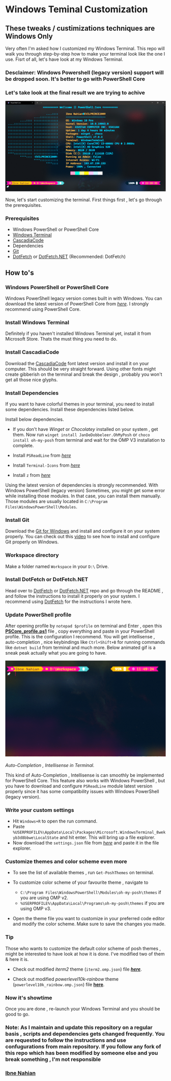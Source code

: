 # Windows Teminal Customization

## These tweaks / custimizations techniques are Windows Only

Very often I'm asked how I customized my Windows Terminal. This repo will walk you through step-by-step how to make your terminal look like the one I use.
Fisrt of all, let's have look at my Windows Terminal.

### Desclaimer: Windows Powershell (legacy version) support will be dropped soon. It's better to go with PowerShell Core

### Let's take look at the final result we are trying to achive

![preview](https://github.com/evilprince2009/Windows-Terminal-Customization/blob/main/images/preview.gif)

Now, let's start customizing the terminal. First things first , let's go through the prerequisites.

### Prerequisites

- Windows PowerShell or PowerShell Core
- [Windows Terminal](https://www.microsoft.com/en-us/p/windows-terminal/9n0dx20hk701#activetab=pivot:overviewtab)
- [CascadiaCode](https://github.com/ryanoasis/nerd-fonts/releases/download/v2.1.0/CascadiaCode.zip)
- Dependencies
- [Git](https://git-scm.com/downloads)
- [DotFetch](https://github.com/evilprince2009/DotFetch) or [DotFetch.NET](https://github.com/evilprince2009/DotFetch.NET) (Recommended: DotFetch)

## How to's

### Windows PowerShell or PowerShell Core

Windows PowerShell legacy version comes built in with Windows. You can download the latest version of PowerShell Core from _[here](https://github.com/PowerShell/PowerShell/releases)_. I strongly recommend using PowerShell Core.

### Install Windows Terminal

Definitely if you haven't installed Windows Terminal yet, install it from Microsoft Store. Thats the must thing you need to do.

### Install CascadiaCode

Download the [CascadiaCode](https://github.com/ryanoasis/nerd-fonts/releases/download/v2.1.0/CascadiaCode.zip) font latest version and install it on your computer. This should be very straight forward. Using other fonts might create gibberish on the terminal and break the design , probably you won't get all those nice glyphs.

### Install Dependencies

If you want to have colorful themes in your terminal, you need to install some dependencies. Install these dependencies listed below.

Install below dependencies.

- If you don't have _Winget_ or _Chocolatey_ installed on your system , get them. Now run `winget install JanDeDobbeleer.OhMyPosh` or `choco install oh-my-posh` from terminal and wait for the OMP V3 installation to complete.

- Install `PSReadLine` from _[here](https://www.powershellgallery.com/packages/PSReadLine/2.2.0-beta1)_
- Install `Terminal-Icons` from _[here](https://www.powershellgallery.com/packages/Terminal-Icons/)_
- Install `z` from _[here](https://www.powershellgallery.com/packages/z/1.1.13)_

Using the latest version of dependencies is strongly recommended. With Windows PowerShell (legacy version) Sometimes, you might get some error while installing those modules. In that case, you can install them manually. Those modules are usually located in `C:\Program Files\WindowsPowerShell\Modules`.

### Install Git

Download the [Git for Windows](https://gitforwindows.org/downloads) and install and configure it on your system properly. You can check out this [video](https://www.youtube.com/watch?v=8JJ101D3knE&t=762s) to see how to install and configure Git properly on Windows.

### Workspace directory

Make a folder named `Workspace` in your `D:\` Drive.

### Install DotFetch or DotFetch.NET

Head over to [DotFetch](https://github.com/evilprince2009/DotFetch) or [DotFetch.NET](https://github.com/evilprince2009/DotFetch.NET) repo and go through the README , and follow the instructions to install it properly on your system. I recommend using [DotFetch](https://github.com/evilprince2009/DotFetch) for the instructions I wrote here.

### Update PowerShell profile

After opening profile by `notepad $profile` on terminal and Enter , open this **[PSCore_profile.ps1](https://github.com/evilprince2009/Windows-Terminal-Customization/blob/main/PSCore_profile.ps1)** file , copy everything and paste in your PowerShell profile. This is the configuration I recommend. You will get intellisense , auto-completion , nice keybindings like `Ctrl+Shift+B` for running commands like `dotnet build` from terminal and much more. Below animated gif is a sneak peak actually what you are going to have.

![terminal-intellisense](https://github.com/evilprince2009/Windows-Terminal-Customization/blob/main/images/terminal-intellisense.gif)

_Auto-Completion , Intellisense in Terminal._

This kind of Auto-Completion , Intellisense is can smoothly be implemented for PowerShell Core. This feature also works with Windows PowerShell , but you have to download and configure `PSReadLine` module latest version properly since it has some compatibility issues with Windows PowerShell (legacy version).

### Write your custom settings

- Hit `Windows+R` to open the run command.
- Paste `%USERPROFILE%\AppData\Local\Packages\Microsoft.WindowsTerminal_8wekyb3d8bbwe\LocalState` and hit enter. This will bring up a file explorer.
- Now download the `settings.json` file from _[here](https://github.com/evilprince2009/Windows-Terminal-Customization/blob/main/settings.json)_ and paste it in the file explorer.

### Customize themes and color scheme even more

- To see the list of available themes , run `Get-PoshThemes` on terminal.
- To customize color scheme of your favourite theme , navigate to

  - `C:\Program Files\WindowsPowerShell\Modules\oh-my-posh\themes` if you are using OMP v2.
  - `%USERPROFILE%\AppData\Local\Programs\oh-my-posh\themes` if you are using OMP v3.

- Open the theme file you want to customize in your preferred code editor and modify the color scheme. Make sure to save the changes you made.

### Tip

Those who wants to customize the default color scheme of posh themes , might be interested to have look at how it is done. I've modified two of them & here it is.

- Check out modified _iterm2_ theme (`iterm2.omp.json`) file _**[here](https://github.com/evilprince2009/Windows-Terminal-Customization/blob/main/modified_posh_themes/iterm2.omp.json)**_.

- Check out modified _powerlevel10k-rainbow_ theme (`powerlevel10k_rainbow.omp.json`) file **[here](https://github.com/evilprince2009/Windows-Terminal-Customization/blob/main/modified_posh_themes/powerlevel10k_rainbow.omp.json)**.

### Now it's showtime

Once you are done , re-launch your Windows Terminal and you should be good to go.

### Note: As I maintain and update this repository on a regular basis , scripts and dependencies gets changed frequently. You are requested to follow the instructions and use confugurations from main repository. If you follow any fork of this repo which has been modified by someone else and you break something , I'm not responsible

### [Ibne Nahian](www.facebook.com/evilprince2009)
